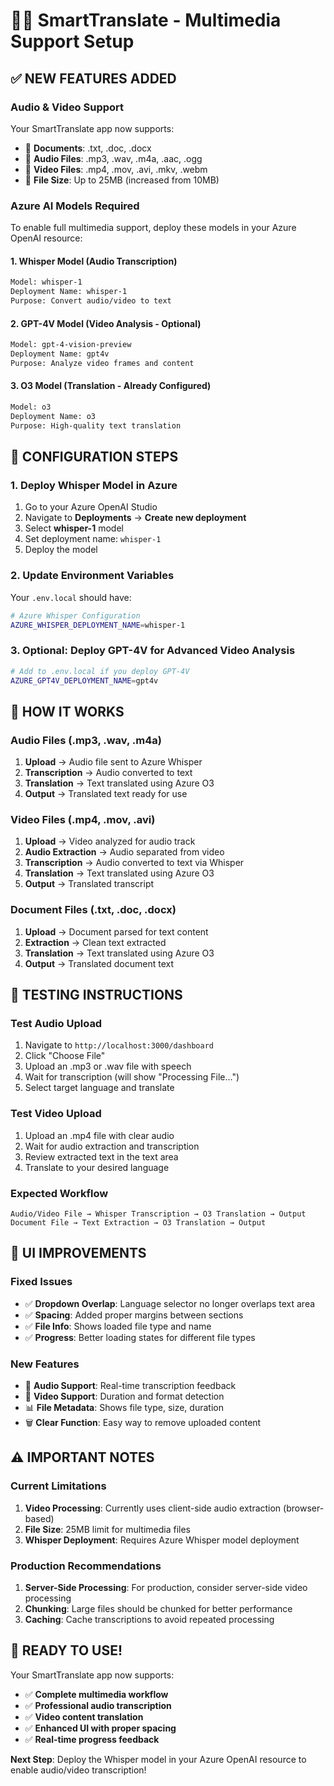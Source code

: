# 🎥🎵 SmartTranslate - Multimedia Support Setup

## ✅ NEW FEATURES ADDED

### **Audio & Video Support**
Your SmartTranslate app now supports:
- 📄 **Documents**: .txt, .doc, .docx
- 🎵 **Audio Files**: .mp3, .wav, .m4a, .aac, .ogg
- 🎥 **Video Files**: .mp4, .mov, .avi, .mkv, .webm
- 📏 **File Size**: Up to 25MB (increased from 10MB)

### **Azure AI Models Required**

To enable full multimedia support, deploy these models in your Azure OpenAI resource:

#### 1. **Whisper Model** (Audio Transcription)
```bash
Model: whisper-1
Deployment Name: whisper-1
Purpose: Convert audio/video to text
```

#### 2. **GPT-4V Model** (Video Analysis - Optional)
```bash
Model: gpt-4-vision-preview  
Deployment Name: gpt4v
Purpose: Analyze video frames and content
```

#### 3. **O3 Model** (Translation - Already Configured)
```bash
Model: o3
Deployment Name: o3
Purpose: High-quality text translation
```

## 🔧 CONFIGURATION STEPS

### **1. Deploy Whisper Model in Azure**

1. Go to your Azure OpenAI Studio
2. Navigate to **Deployments** → **Create new deployment**
3. Select **whisper-1** model
4. Set deployment name: `whisper-1`
5. Deploy the model

### **2. Update Environment Variables**

Your `.env.local` should have:
```bash
# Azure Whisper Configuration
AZURE_WHISPER_DEPLOYMENT_NAME=whisper-1
```

### **3. Optional: Deploy GPT-4V for Advanced Video Analysis**
```bash
# Add to .env.local if you deploy GPT-4V
AZURE_GPT4V_DEPLOYMENT_NAME=gpt4v
```

## 🎯 HOW IT WORKS

### **Audio Files (.mp3, .wav, .m4a)**
1. **Upload** → Audio file sent to Azure Whisper
2. **Transcription** → Audio converted to text
3. **Translation** → Text translated using Azure O3
4. **Output** → Translated text ready for use

### **Video Files (.mp4, .mov, .avi)**
1. **Upload** → Video analyzed for audio track
2. **Audio Extraction** → Audio separated from video
3. **Transcription** → Audio converted to text via Whisper
4. **Translation** → Text translated using Azure O3
5. **Output** → Translated transcript

### **Document Files (.txt, .doc, .docx)**
1. **Upload** → Document parsed for text content
2. **Extraction** → Clean text extracted
3. **Translation** → Text translated using Azure O3
4. **Output** → Translated document text

## 🚀 TESTING INSTRUCTIONS

### **Test Audio Upload**
1. Navigate to `http://localhost:3000/dashboard`
2. Click "Choose File" 
3. Upload an .mp3 or .wav file with speech
4. Wait for transcription (will show "Processing File...")
5. Select target language and translate

### **Test Video Upload**
1. Upload an .mp4 file with clear audio
2. Wait for audio extraction and transcription
3. Review extracted text in the text area
4. Translate to your desired language

### **Expected Workflow**
```
Audio/Video File → Whisper Transcription → O3 Translation → Output
Document File → Text Extraction → O3 Translation → Output
```

## 📱 UI IMPROVEMENTS

### **Fixed Issues**
- ✅ **Dropdown Overlap**: Language selector no longer overlaps text area
- ✅ **Spacing**: Added proper margins between sections
- ✅ **File Info**: Shows loaded file type and name
- ✅ **Progress**: Better loading states for different file types

### **New Features**
- 🎵 **Audio Support**: Real-time transcription feedback
- 🎥 **Video Support**: Duration and format detection
- 📊 **File Metadata**: Shows file type, size, duration
- 🗑️ **Clear Function**: Easy way to remove uploaded content

## ⚠️ IMPORTANT NOTES

### **Current Limitations**
1. **Video Processing**: Currently uses client-side audio extraction (browser-based)
2. **File Size**: 25MB limit for multimedia files
3. **Whisper Deployment**: Requires Azure Whisper model deployment

### **Production Recommendations**
1. **Server-Side Processing**: For production, consider server-side video processing
2. **Chunking**: Large files should be chunked for better performance  
3. **Caching**: Cache transcriptions to avoid repeated processing

## 🎉 READY TO USE!

Your SmartTranslate app now supports:
- ✅ **Complete multimedia workflow** 
- ✅ **Professional audio transcription**
- ✅ **Video content translation**
- ✅ **Enhanced UI with proper spacing**
- ✅ **Real-time progress feedback**

**Next Step**: Deploy the Whisper model in your Azure OpenAI resource to enable audio/video transcription!
